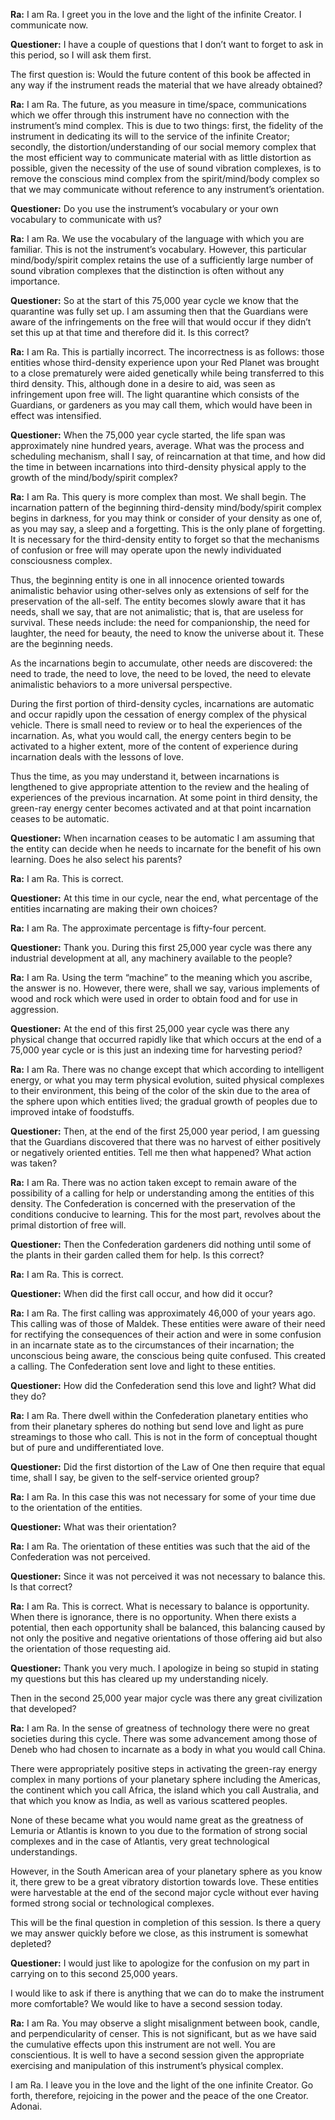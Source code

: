 <p><strong>Ra:</strong> I am Ra. I greet you in the love and the light of the infinite Creator. I communicate now.</p>
<p><strong>Questioner:</strong> I have a couple of questions that I don’t want to forget to ask in this period, so I will ask them first.</p>
<p>The first question is: Would the future content of this book be affected in any way if the instrument reads the material that we have already obtained?</p>
<p><strong>Ra:</strong> I am Ra. The future, as you measure in time/space, communications which we offer through this instrument have no connection with the instrument’s mind complex. This is due to two things: first, the fidelity of the instrument in dedicating its will to the service of the infinite Creator; secondly, the distortion/understanding of our social memory complex that the most efficient way to communicate material with as little distortion as possible, given the necessity of the use of sound vibration complexes, is to remove the conscious mind complex from the spirit/mind/body complex so that we may communicate without reference to any instrument’s orientation.</p>
<p><strong>Questioner:</strong> Do you use the instrument’s vocabulary or your own vocabulary to communicate with us?</p>
<p><strong>Ra:</strong> I am Ra. We use the vocabulary of the language with which you are familiar. This is not the instrument’s vocabulary. However, this particular mind/body/spirit complex retains the use of a sufficiently large number of sound vibration complexes that the distinction is often without any importance.</p>
<p><strong>Questioner:</strong> So at the start of this 75,000 year cycle we know that the quarantine was fully set up. I am assuming then that the Guardians were aware of the infringements on the free will that would occur if they didn’t set this up at that time and therefore did it. Is this correct?</p>
<p><strong>Ra:</strong> I am Ra. This is partially incorrect. The incorrectness is as follows: those entities whose third-density experience upon your Red Planet was brought to a close prematurely were aided genetically while being transferred to this third density. This, although done in a desire to aid, was seen as infringement upon free will. The light quarantine which consists of the Guardians, or gardeners as you may call them, which would have been in effect was intensified.</p>
<p><strong>Questioner:</strong> When the 75,000 year cycle started, the life span was approximately nine hundred years, average. What was the process and scheduling mechanism, shall I say, of reincarnation at that time, and how did the time in between incarnations into third-density physical apply to the growth of the mind/body/spirit complex?</p>
<p><strong>Ra:</strong> I am Ra. This query is more complex than most. We shall begin. The incarnation pattern of the beginning third-density mind/body/spirit complex begins in darkness, for you may think or consider of your density as one of, as you may say, a sleep and a forgetting. This is the only plane of forgetting. It is necessary for the third-density entity to forget so that the mechanisms of confusion or free will may operate upon the newly individuated consciousness complex.</p>
<p>Thus, the beginning entity is one in all innocence oriented towards animalistic behavior using other-selves only as extensions of self for the preservation of the all-self. The entity becomes slowly aware that it has needs, shall we say, that are not animalistic; that is, that are useless for survival. These needs include: the need for companionship, the need for laughter, the need for beauty, the need to know the universe about it. These are the beginning needs.</p>
<p>As the incarnations begin to accumulate, other needs are discovered: the need to trade, the need to love, the need to be loved, the need to elevate animalistic behaviors to a more universal perspective.</p>
<p>During the first portion of third-density cycles, incarnations are automatic and occur rapidly upon the cessation of energy complex of the physical vehicle. There is small need to review or to heal the experiences of the incarnation. As, what you would call, the energy centers begin to be activated to a higher extent, more of the content of experience during incarnation deals with the lessons of love.</p>
<p>Thus the time, as you may understand it, between incarnations is lengthened to give appropriate attention to the review and the healing of experiences of the previous incarnation. At some point in third density, the green-ray energy center becomes activated and at that point incarnation ceases to be automatic.</p>
<p><strong>Questioner:</strong> When incarnation ceases to be automatic I am assuming that the entity can decide when he needs to incarnate for the benefit of his own learning. Does he also select his parents?</p>
<p><strong>Ra:</strong> I am Ra. This is correct.</p>
<p><strong>Questioner:</strong> At this time in our cycle, near the end, what percentage of the entities incarnating are making their own choices?</p>
<p><strong>Ra:</strong> I am Ra. The approximate percentage is fifty-four percent.</p>
<p><strong>Questioner:</strong> Thank you. During this first 25,000 year cycle was there any industrial development at all, any machinery available to the people?</p>
<p><strong>Ra:</strong> I am Ra. Using the term “machine” to the meaning which you ascribe, the answer is no. However, there were, shall we say, various implements of wood and rock which were used in order to obtain food and for use in aggression.</p>
<p><strong>Questioner:</strong> At the end of this first 25,000 year cycle was there any physical change that occurred rapidly like that which occurs at the end of a 75,000 year cycle or is this just an indexing time for harvesting period?</p>
<p><strong>Ra:</strong> I am Ra. There was no change except that which according to intelligent energy, or what you may term physical evolution, suited physical complexes to their environment, this being of the color of the skin due to the area of the sphere upon which entities lived; the gradual growth of peoples due to improved intake of foodstuffs.</p>
<p><strong>Questioner:</strong> Then, at the end of the first 25,000 year period, I am guessing that the Guardians discovered that there was no harvest of either positively or negatively oriented entities. Tell me then what happened? What action was taken?</p>
<p><strong>Ra:</strong> I am Ra. There was no action taken except to remain aware of the possibility of a calling for help or understanding among the entities of this density. The Confederation is concerned with the preservation of the conditions conducive to learning. This for the most part, revolves about the primal distortion of free will.</p>
<p><strong>Questioner:</strong> Then the Confederation gardeners did nothing until some of the plants in their garden called them for help. Is this correct?</p>
<p><strong>Ra:</strong> I am Ra. This is correct.</p>
<p><strong>Questioner:</strong> When did the first call occur, and how did it occur?</p>
<p><strong>Ra:</strong> I am Ra. The first calling was approximately 46,000 of your years ago. This calling was of those of Maldek. These entities were aware of their need for rectifying the consequences of their action and were in some confusion in an incarnate state as to the circumstances of their incarnation; the unconscious being aware, the conscious being quite confused. This created a calling. The Confederation sent love and light to these entities.</p>
<p><strong>Questioner:</strong> How did the Confederation send this love and light? What did they do?</p>
<p><strong>Ra:</strong> I am Ra. There dwell within the Confederation planetary entities who from their planetary spheres do nothing but send love and light as pure streamings to those who call. This is not in the form of conceptual thought but of pure and undifferentiated love.</p>
<p><strong>Questioner:</strong> Did the first distortion of the Law of One then require that equal time, shall I say, be given to the self-service oriented group?</p>
<p><strong>Ra:</strong> I am Ra. In this case this was not necessary for some of your time due to the orientation of the entities.</p>
<p><strong>Questioner:</strong> What was their orientation?</p>
<p><strong>Ra:</strong> I am Ra. The orientation of these entities was such that the aid of the Confederation was not perceived.</p>
<p><strong>Questioner:</strong> Since it was not perceived it was not necessary to balance this. Is that correct?</p>
<p><strong>Ra:</strong> I am Ra. This is correct. What is necessary to balance is opportunity. When there is ignorance, there is no opportunity. When there exists a potential, then each opportunity shall be balanced, this balancing caused by not only the positive and negative orientations of those offering aid but also the orientation of those requesting aid.</p>
<p><strong>Questioner:</strong> Thank you very much. I apologize in being so stupid in stating my questions but this has cleared up my understanding nicely.</p>
<p>Then in the second 25,000 year major cycle was there any great civilization that developed?</p>
<p><strong>Ra:</strong> I am Ra. In the sense of greatness of technology there were no great societies during this cycle. There was some advancement among those of Deneb who had chosen to incarnate as a body in what you would call China.</p>
<p>There were appropriately positive steps in activating the green-ray energy complex in many portions of your planetary sphere including the Americas, the continent which you call Africa, the island which you call Australia, and that which you know as India, as well as various scattered peoples.</p>
<p>None of these became what you would name great as the greatness of Lemuria or Atlantis is known to you due to the formation of strong social complexes and in the case of Atlantis, very great technological understandings.</p>
<p>However, in the South American area of your planetary sphere as you know it, there grew to be a great vibratory distortion towards love. These entities were harvestable at the end of the second major cycle without ever having formed strong social or technological complexes.</p>
<p>This will be the final question in completion of this session. Is there a query we may answer quickly before we close, as this instrument is somewhat depleted?</p>
<p><strong>Questioner:</strong> I would just like to apologize for the confusion on my part in carrying on to this second 25,000 years.</p>
<p>I would like to ask if there is anything that we can do to make the instrument more comfortable? We would like to have a second session today.</p>
<p><strong>Ra:</strong> I am Ra. You may observe a slight misalignment between book, candle, and perpendicularity of censer. This is not significant, but as we have said the cumulative effects upon this instrument are not well. You are conscientious. It is well to have a second session given the appropriate exercising and manipulation of this instrument’s physical complex.</p>
<p>I am Ra. I leave you in the love and the light of the one infinite Creator. Go forth, therefore, rejoicing in the power and the peace of the one Creator. Adonai.</p>